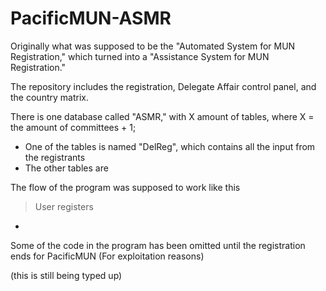 # PacificMUN-ASMR
Originally what was supposed to be the "Automated System for MUN Registration," which turned into a "Assistance System for MUN Registration." 

The repository includes the registration, Delegate Affair control panel, and the country matrix.

There is one database called "ASMR," with X amount of tables, where X = the amount of committees + 1;
 - One of the tables is named "DelReg", which contains all the input from the registrants
 - The other tables are 

The flow of the program was supposed to work like this
 > User registers
   - 

Some of the code in the program has been omitted until the registration ends for PacificMUN (For exploitation reasons)


(this is still being typed up)
